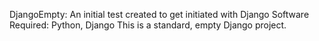DjangoEmpty: An initial test created to get initiated with Django
Software Required: Python, Django
This is a standard, empty Django project.
